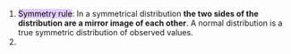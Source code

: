 1. <mark style="background: #D2B3FFA6;">Symmetry rule</mark>: In a symmetrical distribution **the two sides of the distribution are a mirror image of each other**. A normal distribution is a true symmetric distribution of observed values.
2. 